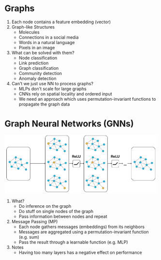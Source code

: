 # Graphs
1. Each node contains a feature embedding (vector)
1. Graph-like Structures
    - Molecules
    - Connections in a social media
    - Words in a natural language
    - Pixels in an image
1. What can be solved with them?
    - Node classification
    - Link prediction
    - Graph classification
    - Community detection
    - Anomaly detection
1. Can't we just use NN to process graphs?
    - MLPs don't scale for large graphs
    - CNNs rely on spatial locality and ordered input
    - We need an approach which uses permutation-invariant functions to propagate the graph data



# Graph Neural Networks (GNNs)
![image](images/gnn.png)
1. What?
    - Do inference on the graph
    - Do stuff on single nodes of the graph
    - Pass information between nodes and repeat
1. Message Passing (MP)
    - Each node gathers messages (embeddings) from its neighbors
    - Messages are aggregated using a permutation-invariant function (e.g. sum)
    - Pass the result through a learnable function (e.g. MLP)
1. Notes
    - Having too many layers has a negative effect on performance

